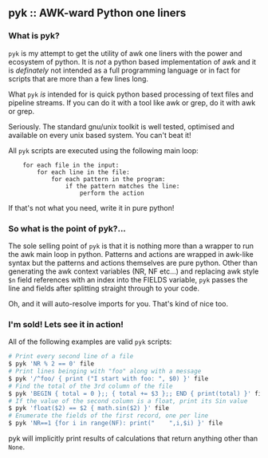 pyk :: AWK-ward Python one liners
---------------------------------

### What is pyk?
`pyk` is my attempt to get the utility of awk one liners with the power and
ecosystem of python. It is _not_ a python based implementation of awk and it is
_definately_ not intended as a full programming language or in fact for scripts
that are more than a few lines long.

What `pyk` _is_ intended for is quick python based processing of text files and
pipeline streams. If you can do it with a tool like awk or grep, do it with awk
or grep.

Seriously. The standard gnu/unix toolkit is well tested, optimised and available
on every unix based system. You can't beat it!

All `pyk` scripts are executed using the following main loop:
```
    for each file in the input:
        for each line in the file:
            for each pattern in the program:
                if the pattern matches the line:
                    perform the action
```
If that's not what you need, write it in pure python!

### So what is the point of pyk?...
The sole selling point of `pyk` is that it is nothing more than a wrapper to run
the awk main loop in python. Patterns and actions are wrapped in awk-like syntax
but the patterns and actions themselves are pure python. Other than generating
the awk context variables (NR, NF etc...) and replacing awk style `$n` field
references with an index into the FIELDS variable, `pyk` passes the line and
fields after splitting straight through to your code.

Oh, and it will auto-resolve imports for you. That's kind of nice too.

### I'm sold! Lets see it in action!
All of the following examples are valid `pyk` scripts:
```bash
# Print every second line of a file
$ pyk 'NR % 2 == 0' file
# Print lines beinging with "foo" along with a message
$ pyk '/^foo/ { print ("I start with foo: ", $0) }' file
# Find the total of the 3rd column of the file
$ pyk 'BEGIN { total = 0 };; { total += $3 };; END { print(total) }' file
# If the value of the second column is a float, print its Sin value
$ pyk 'float($2) == $2 { math.sin($2) }' file
# Enumerate the fields of the first record, one per line
$ pyk 'NR==1 {for i in range(NF): print("    ",i,$i) }' file
```

pyk will implicitly print results of calculations that return anything other
than `None`.
